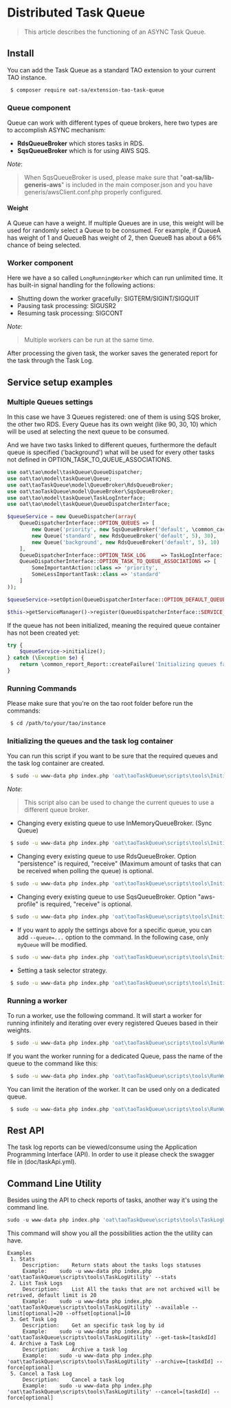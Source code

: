# Distributed Task Queue

> This article describes the functioning of an ASYNC Task Queue.

## Install

You can add the Task Queue as a standard TAO extension to your current TAO instance.

```bash
 $ composer require oat-sa/extension-tao-task-queue
```

### Queue component

Queue can work with different types of queue brokers, here two types are to accomplish ASYNC mechanism:
- **RdsQueueBroker** which stores tasks in RDS.
- **SqsQueueBroker** which is for using AWS SQS.

_Note_: 
> When SqsQueueBroker is used, please make sure that "**oat-sa/lib-generis-aws**" is included in the main composer.json and you have 
> generis/awsClient.conf.php properly configured.

#### Weight
A Queue can have a weight. If multiple Queues are in use, this weight will be used for randomly select a Queue to be consumed. 
For example, if QueueA has weight of 1 and QueueB has weight of 2, then QueueB has about a 66% chance of being selected.

### Worker component

Here we have a so called `LongRunningWorker` which can run unlimited time.
It has built-in signal handling for the following actions:
 - Shutting down the worker gracefully: SIGTERM/SIGINT/SIGQUIT
 - Pausing task processing: SIGUSR2
 - Resuming task processing: SIGCONT

_Note_: 
> Multiple workers can be run at the same time.
 
After processing the given task, the worker saves the generated report for the task through the Task Log.


## Service setup examples

### Multiple Queues settings

In this case we have 3 Queues registered: one of them is using SQS broker, the other two RDS. 
Every Queue has its own weight (like 90, 30, 10) which will be used at selecting the next queue to be consumed.

And we have two tasks linked to different queues, furthermore the default queue is specified ('background')
what will be used for every other tasks not defined in OPTION_TASK_TO_QUEUE_ASSOCIATIONS.

```php
use oat\tao\model\taskQueue\QueueDispatcher;
use oat\tao\model\taskQueue\Queue;
use oat\taoTaskQueue\model\QueueBroker\RdsQueueBroker;
use oat\taoTaskQueue\model\QueueBroker\SqsQueueBroker;
use oat\tao\model\taskQueue\TaskLogInterface;
use oat\tao\model\taskQueue\QueueDispatcherInterface;

$queueService = new QueueDispatcher(array(
    QueueDispatcherInterface::OPTION_QUEUES => [
        new Queue('priority', new SqsQueueBroker('default', \common_cache_Cache::SERVICE_ID, 10), 90),
        new Queue('standard', new RdsQueueBroker('default', 5), 30),
        new Queue('background', new RdsQueueBroker('default', 5), 10)
    ],
    QueueDispatcherInterface::OPTION_TASK_LOG     => TaskLogInterface::SERVICE_ID,
    QueueDispatcherInterface::OPTION_TASK_TO_QUEUE_ASSOCIATIONS => [
        SomeImportantAction::class => 'priority',
        SomeLessImportantTask::class => 'standard'
    ]
));

$queueService->setOption(QueueDispatcherInterface::OPTION_DEFAULT_QUEUE, 'background');

$this->getServiceManager()->register(QueueDispatcherInterface::SERVICE_ID, $queueService);
```

If the queue has not been initialized, meaning the required queue container has not been created yet:
```php
try {
    $queueService->initialize();
} catch (\Exception $e) {
    return \common_report_Report::createFailure('Initializing queues failed');
}
```

### Running Commands

Please make sure that you're on the tao root folder before run the commands:

```bash
 $ cd /path/to/your/tao/instance
```


### Initializing the queues and the task log container

You can run this script if you want to be sure that the required queues and the task log container are created.

```bash
 $ sudo -u www-data php index.php 'oat\taoTaskQueue\scripts\tools\InitializeQueue'
```

_Note_:
> This script also can be used to change the current queues to use a different queue broker.

- Changing every existing queue to use InMemoryQueueBroker. (Sync Queue)
```bash
 $ sudo -u www-data php index.php 'oat\taoTaskQueue\scripts\tools\InitializeQueue' --broker=memory
```

- Changing every existing queue to use RdsQueueBroker. 
Option "persistence" is required, "receive" (Maximum amount of tasks that can be received when polling the queue) is optional.
```bash
 $ sudo -u www-data php index.php 'oat\taoTaskQueue\scripts\tools\InitializeQueue' --broker=rds --persistence=default --receive=10
```

- Changing every existing queue to use SqsQueueBroker. Option "aws-profile" is required, "receive" is optional.
```bash
 $ sudo -u www-data php index.php 'oat\taoTaskQueue\scripts\tools\InitializeQueue' --broker=sqs --aws-profile=default --receive=10
```

- If you want to apply the settings above for a specific queue, you can add `--queue=...` option to the command. In the following case, only `myQueue` will be modified.
```bash
 $ sudo -u www-data php index.php 'oat\taoTaskQueue\scripts\tools\InitializeQueue' --queue=myQueue --broker=rds --persistence=default --receive=10
```


- Setting a task selector strategy.
```bash
 $ sudo -u www-data php index.php 'oat\taoTaskQueue\scripts\tools\InitializeQueue' --strategy="\oat\taoTaskQueue\model\TaskSelector\StrictPriorityStrategy"
```

### Running a worker

To run a worker, use the following command. It will start a worker for running infinitely and iterating over every registered Queues based in their weights.

```bash
 $ sudo -u www-data php index.php 'oat\taoTaskQueue\scripts\tools\RunWorker'
```

If you want the worker running for a dedicated Queue, pass the name of the queue to the command like this:

```bash
 $ sudo -u www-data php index.php 'oat\taoTaskQueue\scripts\tools\RunWorker' --queue=priority
```

You can limit the iteration of the worker. It can be used only on a dedicated queue.

```bash
 $ sudo -u www-data php index.php 'oat\taoTaskQueue\scripts\tools\RunWorker' --queue=standard --limit=5
```

## Rest API
The task log reports can be viewed/consume using the Application Programming Interface (API).
In order to use it please check the swagger file in (doc/taskApi.yml).

## Command Line Utility
Besides using the API to check reports of tasks, another way it's using the command line. 
```php
sudo -u www-data php index.php 'oat\taoTaskQueue\scripts\tools\TaskLogUtility' --help
```
This command will show you all the possibilities action the the utility can have.

```text
Examples
 1. Stats
	 Description: 	 Return stats about the tasks logs statuses
	 Example: 	 sudo -u www-data php index.php 'oat\taoTaskQueue\scripts\tools\TaskLogUtility' --stats
 2. List Task Logs
	 Description: 	 List All the tasks that are not archived will be retrived, default limit is 20
	 Example: 	 sudo -u www-data php index.php 'oat\taoTaskQueue\scripts\tools\TaskLogUtility' --available --limit[optional]=20 --offset[optional]=10
 3. Get Task Log
	 Description: 	 Get an specific task log by id
	 Example: 	 sudo -u www-data php index.php 'oat\taoTaskQueue\scripts\tools\TaskLogUtility' --get-task=[taskdId]
 4. Archive a Task Log
	 Description: 	 Archive a task log
	 Example: 	 sudo -u www-data php index.php 'oat\taoTaskQueue\scripts\tools\TaskLogUtility' --archive=[taskdId] --force[optional]
 5. Cancel a Task Log
	 Description: 	 Cancel a task log
	 Example: 	 sudo -u www-data php index.php 'oat\taoTaskQueue\scripts\tools\TaskLogUtility' --cancel=[taskdId] --force[optional]
```